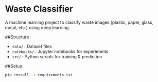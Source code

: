 # Waste Classifier
A machine learning project to classify waste images (plastic, paper, glass, metal, etc.) using deep learning.

##Structure
- `data/` : Dataset files
- `notebooks/` : Jupyter notebooks for experiments
- `src/` : Python scripts for training & prediction


##Setup
```bash
pip install -r requirements.txt 

